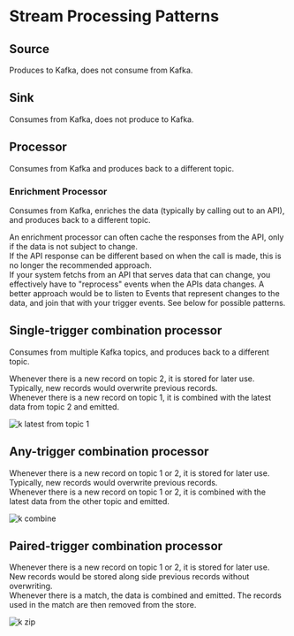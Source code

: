 # Stream Processing Patterns

## Source

Produces to Kafka, does not consume from Kafka.

## Sink

Consumes from Kafka, does not produce to Kafka.

## Processor

Consumes from Kafka and produces back to a different topic.

### Enrichment Processor

Consumes from Kafka, enriches the data (typically by calling out to an API), and produces back to a different topic.

An enrichment processor can often cache the responses from the API, only if the data is not subject to change.  
If the API response can be different based on when the call is made, this is no longer the recommended approach.  
If your system fetchs from an API that serves data that can change, you effectively have to "reprocess" events when the APIs data changes. A better approach would be to listen to Events that represent changes to the data, and join that with your trigger events. See below for possible patterns.

## Single-trigger combination processor

Consumes from multiple Kafka topics, and produces back to a different topic.

Whenever there is a new record on topic 2, it is stored for later use. Typically, new records would overwrite previous records.  
Whenever there is a new record on topic 1, it is combined with the latest data from topic 2 and emitted.  

![k latest from topic 1](https://user-images.githubusercontent.com/7855170/139717378-bda88b11-6810-4aa5-bc84-480c0015705c.png)

## Any-trigger combination processor

Whenever there is a new record on topic 1 or 2, it is stored for later use. Typically, new records would overwrite previous records.  
Whenever there is a new record on topic 1 or 2, it is combined with the latest data from the other topic and emitted.  

![k combine](https://user-images.githubusercontent.com/7855170/139717575-9c93f49f-9f0b-4902-b5df-0e865e86924e.png)

## Paired-trigger combination processor

Whenever there is a new record on topic 1 or 2, it is stored for later use. New records would be stored along side previous records without overwriting.  
Whenever there is a match, the data is combined and emitted. The records used in the match are then removed from the store.

![k zip](https://user-images.githubusercontent.com/7855170/139717554-a4ac63fa-09d3-4003-920c-21ce524bf1ab.png)
